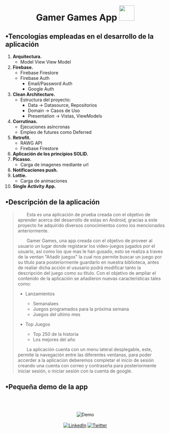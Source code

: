 <div align="center">

  # Gamer Games App <img src="https://lordicon.com/icons/wired/outline/476-controller-pad-game-play.gif" width="48px" heigth="48px">
</div>

## •Tencologías empleadas en el desarrollo de la aplicación
1. __Arquitectura.__
     - Model View View Model
3. __Firebase.__
     - Firebase Firestore
     - Firebase Auth
         - Email/Password Auth
         - Google Auth
4. __Clean Architecture.__
     - Estructura del proyecto:
         - Data → Datasource, Repositorios
         - Domain → Casos de Uso
         - Presentation → Vistas, ViewModels
5. __Corrutinas.__
     - Ejecuciones asíncronas
     - Empleo de futures como Deferred
6. __Retrofit.__
     - RAWG API
     - Firebase Firestore
7. __Aplicación de los principios SOLID.__
8. __Picasso.__
     - Carga de imagenes mediante url
9. __Notificaciones push.__
10. __Lottie.__          
    - Carga de animaciones
11. __Single Activity App.__

## •Descripción de la aplicación
> &nbsp;&nbsp;&nbsp;&nbsp;&nbsp;&nbsp;&nbsp;Esta es una aplicación de prueba creada con el objetivo de aprender acerca del desarrollo de estas en Android, gracias a este proyecto he adquirido diversos conocimientos como los mencionados
> anteriormente.
>
> &nbsp;&nbsp;&nbsp;&nbsp;&nbsp;&nbsp;&nbsp;Gamer Games, una app creada con el objetivo de proveer al usuario un lugar donde registarar los video-juegos jugados por el usuario, así como los que mas le han gusado, esto
> se realiza a traves de la ventan "Añadir juegos" la cual nos permite buscar un juego por su titulo para posteriormente guardarlo en nuestra biblioteca, antes de realiar dicha acción el ususario podrá modificar tanto
> la descripción del juego como su título. Con el objetivo de ampliar el contenido de la aplicación se añadieron nuevas características tales como:
> - Lanzamientos
>     - Semanalaes
>     - Juegos programados para la próxima semana
>     - Juegos del ultimo mes
> 
> - Top Juegos
>     - Top 250 de la historia
>     - Los mejores del año
>       
> &nbsp;&nbsp;&nbsp;&nbsp;&nbsp;&nbsp;&nbsp;La aplicación cuenta con un menu lateral desplegable, este, permite la navegación entre las diferentes ventanas, para poder accerder a la aplicacion deberemos completar el inicio de sesión
> creando una cuenta con correo y contraseña para posteriormente iniciar sesión, o iniciar sesión con la cuenta de google.

## •Pequeña demo de la app
<div align="center">
  <br><br>
  
  ![Demo](https://github.com/davigolo/Gamer-games/assets/122548918/bfba95df-d6a1-402c-9745-115d0d177ea3)
  <br><br>
  [![LinkedIn](https://img.shields.io/badge/linkedin-%230077B5.svg?style=for-the-badge&logo=linkedin&logoColor=white)](www.linkedin.com/in/davigolo)
  [![Twitter](https://img.shields.io/badge/Twitter-%231DA1F2.svg?style=for-the-badge&logo=Twitter&logoColor=white)](https://twitter.com/GlezLomena)
</div>
